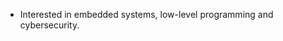 - Interested in embedded systems, low-level programming and cybersecurity.

<!---
Filip-Halo/Filip-Halo is a ✨ special ✨ repository because its `README.md` (this file) appears on your GitHub profile.
You can click the Preview link to take a look at your changes.
--->
